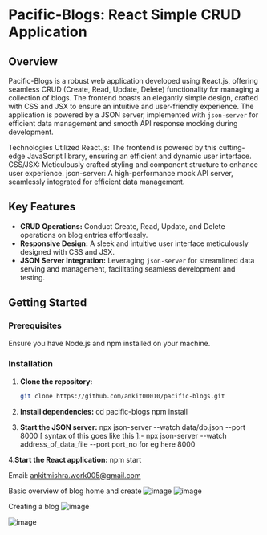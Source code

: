 # Pacific-Blogs: React Simple CRUD Application

## Overview

Pacific-Blogs is a robust web application developed using React.js, offering seamless CRUD (Create, Read, Update, Delete) functionality for managing a collection of blogs. The frontend boasts an elegantly simple design, crafted with CSS and JSX to ensure an intuitive and user-friendly experience. The application is powered by a JSON server, implemented with `json-server` for efficient data management and smooth API response mocking during development.

Technologies Utilized
React.js: The frontend is powered by this cutting-edge JavaScript library, ensuring an efficient and dynamic user interface.
CSS/JSX: Meticulously crafted styling and component structure to enhance user experience.
json-server: A high-performance mock API server, seamlessly integrated for efficient data management.

## Key Features
- **CRUD Operations:** Conduct Create, Read, Update, and Delete operations on blog entries effortlessly.
- **Responsive Design:** A sleek and intuitive user interface meticulously designed with CSS and JSX.
- **JSON Server Integration:** Leveraging `json-server` for streamlined data serving and management, facilitating seamless development and testing.

## Getting Started

### Prerequisites

Ensure you have Node.js and npm installed on your machine.

### Installation

1. **Clone the repository:**

   ```bash
   git clone https://github.com/ankit00010/pacific-blogs.git


 2. **Install dependencies:**
    cd pacific-blogs
    npm install


3. **Start the JSON server:**
   npx json-server --watch data/db.json --port 8000   [ syntax of this goes like this ]:-  npx json-server --watch  address_of_data_file  --port port_no for eg here 8000


4.**Start the React application:**
   npm start


Email: ankitmishra.work005@gmail.com

Basic overview of blog home and create
![image](https://github.com/ankit00010/pacific-blogs/assets/111192702/c776f246-a09d-4fb5-8af0-46eb988bf51c)
![image](https://github.com/ankit00010/pacific-blogs/assets/111192702/b7be6fbc-65b7-4997-9f9b-770c80e7629f)

Creating a blog
![image](https://github.com/ankit00010/pacific-blogs/assets/111192702/342407cf-370f-441f-a5f4-a31377e49606)

![image](https://github.com/ankit00010/pacific-blogs/assets/111192702/363ca5fe-7880-4993-96c3-e3ee94fcad33)

